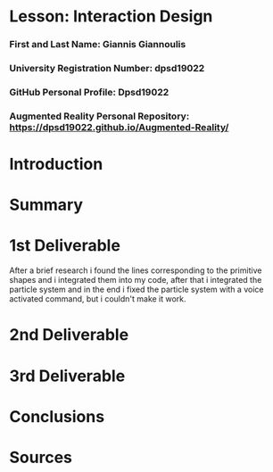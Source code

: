 # Lesson: Interaction Design

### First and Last Name: Giannis Giannoulis
### University Registration Number: dpsd19022
### GitHub Personal Profile: Dpsd19022
### Augmented Reality Personal Repository: https://dpsd19022.github.io/Augmented-Reality/

# Introduction

# Summary


# 1st Deliverable

After a brief research i found the lines corresponding to the primitive shapes and i integrated them into my code, after that i integrated the particle system and in the end i fixed the particle system with a voice activated command, but i couldn't make it work.

# 2nd Deliverable


# 3rd Deliverable 


# Conclusions


# Sources
